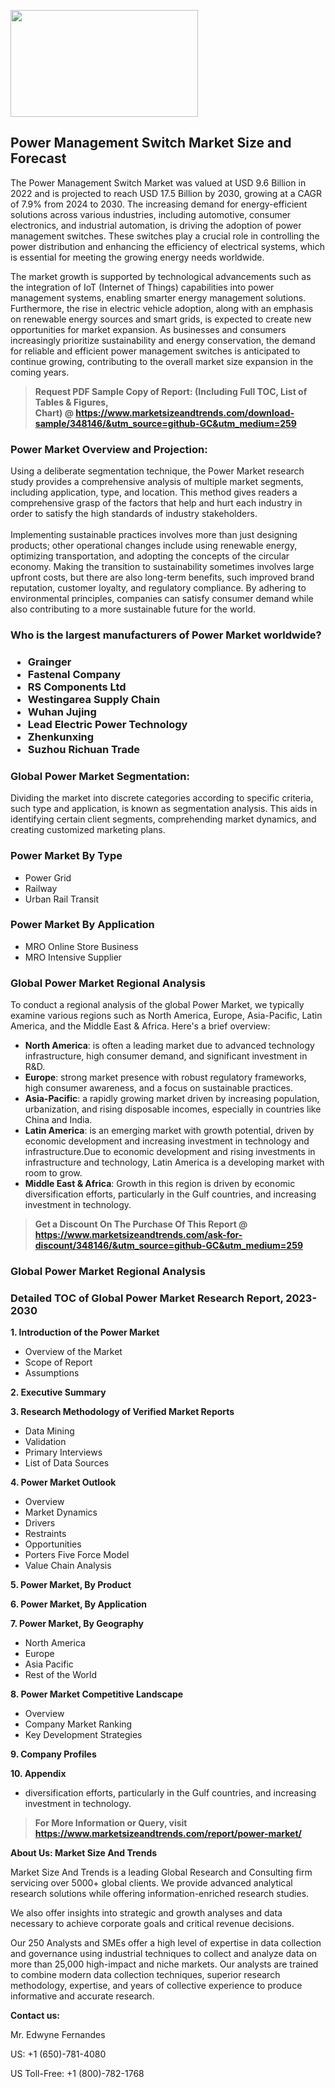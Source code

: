 <p><img class="alignnone size-medium wp-image-20088" src="https://ffe5etoiles.com/wp-content/uploads/2024/12/MST1-300x171.png" alt="" width="300" height="171" /></p><h2>Power Management Switch Market Size and Forecast</h2><p>The Power Management Switch Market was valued at USD 9.6 Billion in 2022 and is projected to reach USD 17.5 Billion by 2030, growing at a CAGR of 7.9% from 2024 to 2030. The increasing demand for energy-efficient solutions across various industries, including automotive, consumer electronics, and industrial automation, is driving the adoption of power management switches. These switches play a crucial role in controlling the power distribution and enhancing the efficiency of electrical systems, which is essential for meeting the growing energy needs worldwide.</p><p>The market growth is supported by technological advancements such as the integration of IoT (Internet of Things) capabilities into power management systems, enabling smarter energy management solutions. Furthermore, the rise in electric vehicle adoption, along with an emphasis on renewable energy sources and smart grids, is expected to create new opportunities for market expansion. As businesses and consumers increasingly prioritize sustainability and energy conservation, the demand for reliable and efficient power management switches is anticipated to continue growing, contributing to the overall market size expansion in the coming years.</p></p><blockquote id="" class=""><strong>Request PDF Sample Copy of Report: (Including Full TOC, List of Tables &amp; Figures, Chart)&nbsp;@&nbsp;<strong><a href="https://www.marketsizeandtrends.com/download-sample/348146/&utm_source=github-GC&utm_medium=259" target="_blank">https://www.marketsizeandtrends.com/download-sample/348146/&utm_source=github-GC&utm_medium=259</a></strong></strong></blockquote><h3 id="" class="">Power Market&nbsp;Overview and Projection:</h3><p id="" class="">Using a deliberate segmentation technique, the Power Market research study provides a comprehensive analysis of multiple market segments, including application, type, and location. This method gives readers a comprehensive grasp of the factors that help and hurt each industry in order to satisfy the high standards of industry stakeholders. <br /> <br />Implementing sustainable practices involves more than just designing products; other operational changes include using renewable energy, optimizing transportation, and adopting the concepts of the circular economy. Making the transition to sustainability sometimes involves large upfront costs, but there are also long-term benefits, such improved brand reputation, customer loyalty, and regulatory compliance. By adhering to environmental principles, companies can satisfy consumer demand while also contributing to a more sustainable future for the world.</p><h3 id="" class="">Who is the largest manufacturers of&nbsp;Power Market worldwide?</h3><h3 class=""><p><ul><li>Grainger </li><li> Fastenal Company </li><li> RS Components Ltd </li><li> Westingarea Supply Chain </li><li> Wuhan Jujing </li><li> Lead Electric Power Technology </li><li> Zhenkunxing </li><li> Suzhou Richuan Trade</li></ul></p></h3><h3 id="" class="">Global&nbsp;Power Market Segmentation:</h3><p id="" class="">Dividing the market into discrete categories according to specific criteria, such type and application, is known as segmentation analysis. This aids in identifying certain client segments, comprehending market dynamics, and creating customized marketing plans.</p><h3 id="" class="">Power Market&nbsp;By Type</h3><p><p><ul><li>Power Grid</li><li> Railway</li><li> Urban Rail Transit</p></li></ul></p></p><h3 id="" class="">Power Market&nbsp;By Application</h3><p class=""><p><ul><li>MRO Online Store Business</li><li> MRO Intensive Supplier</li></ul></p></p><h3 id="" class="">Global Power Market Regional Analysis</h3><p id="" class="">To conduct a regional analysis of the global Power Market, we typically examine various regions such as North America, Europe, Asia-Pacific, Latin America, and the Middle East &amp; Africa. Here's a brief overview:</p><ul><li><strong>North America</strong>: is often a leading market due to advanced technology infrastructure, high consumer demand, and significant investment in R&amp;D.</li><li><strong>Europe</strong>: strong market presence with robust regulatory frameworks, high consumer awareness, and a focus on sustainable practices.</li><li><strong>Asia-Pacific</strong>: a rapidly growing market driven by increasing population, urbanization, and rising disposable incomes, especially in countries like China and India.</li><li><strong>Latin America</strong>: is an emerging market with growth potential, driven by economic development and increasing investment in technology and infrastructure.Due to economic development and rising investments in infrastructure and technology, Latin America is a developing market with room to grow.</li><li><strong>Middle East &amp; Africa</strong>: Growth in this region is driven by economic diversification efforts, particularly in the Gulf countries, and increasing investment in technology.</li></ul><blockquote id="" class=""><strong>Get a Discount On The Purchase Of This Report @ <strong><a href="https://www.marketsizeandtrends.com/ask-for-discount/348146/&utm_source=github-GC&utm_medium=259" target="_blank">https://www.marketsizeandtrends.com/ask-for-discount/348146/&utm_source=github-GC&utm_medium=259</a></strong></strong></blockquote><h3 id="" class="">Global Power Market Regional Analysis</h3><h3 id="" class="">Detailed TOC of Global Power Market Research Report, 2023-2030</h3><p id="" class=""><strong>1. Introduction of the Power Market</strong></p><ul><li>Overview of the Market</li><li>Scope of Report</li><li>Assumptions</li></ul><p id="" class=""><strong>2. Executive Summary</strong></p><p id="" class=""><strong>3. Research Methodology of Verified Market Reports</strong></p><ul><li>Data Mining</li><li>Validation</li><li>Primary Interviews</li><li>List of Data Sources</li></ul><p id="" class=""><strong>4. Power Market Outlook</strong></p><ul><li>Overview</li><li>Market Dynamics</li><li>Drivers</li><li>Restraints</li><li>Opportunities</li><li>Porters Five Force Model</li><li>Value Chain Analysis</li></ul><p id="" class=""><strong>5. Power Market, By Product</strong></p><p id="" class=""><strong>6. Power Market, By Application</strong></p><p id="" class=""><strong>7. Power Market, By Geography</strong></p><ul><li>North America</li><li>Europe</li><li>Asia Pacific</li><li>Rest of the World</li></ul><p id="" class=""><strong>8. Power Market Competitive Landscape</strong></p><ul><li>Overview</li><li>Company Market Ranking</li><li>Key Development Strategies</li></ul><p id="" class=""><strong>9. Company Profiles</strong></p><p id="" class=""><strong>10. Appendix</strong></p><ul><li>diversification efforts, particularly in the Gulf countries, and increasing investment in technology.</li></ul><blockquote id="" class=""><strong>For More Information or Query, visit <strong><strong><a href="https://www.marketsizeandtrends.com/report/power-market/" target="_blank">https://www.marketsizeandtrends.com/report/power-market/</a></strong></strong></strong></blockquote><p id="" class=""><strong>About Us: Market Size And Trends</strong></p><p id="" class="">Market Size And Trends is a leading Global Research and Consulting firm servicing over 5000+ global clients. We provide advanced analytical research solutions while offering information-enriched research studies.</p><p id="" class="">We also offer insights into strategic and growth analyses and data necessary to achieve corporate goals and critical revenue decisions.</p><p id="" class="">Our 250 Analysts and SMEs offer a high level of expertise in data collection and governance using industrial techniques to collect and analyze data on more than 25,000 high-impact and niche markets. Our analysts are trained to combine modern data collection techniques, superior research methodology, expertise, and years of collective experience to produce informative and accurate research.</p><p id="" class=""><strong>Contact us:</strong></p><p id="" class="">Mr. Edwyne Fernandes</p><p id="" class="">US: +1 (650)-781-4080</p><p id="" class="">US Toll-Free: +1 (800)-782-1768</p>
